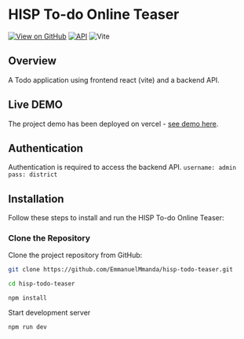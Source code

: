 # HISP To-do Online Teaser

[![View on GitHub](https://img.shields.io/badge/View%20on%20GitHub-black.svg?logo=github&style=flat-square)](https://github.com/EmmanuelMmanda)
[![API](https://img.shields.io/badge/API-v1.0-green)](https://dev.hisptz.com/dhis2/api/dataStore/)
![Vite](https://img.shields.io/badge/vite-%23646CFF.svg?style=for-the-badge&logo=vite&logoColor=white)

## Overview

A Todo application using frontend react (vite) and a backend API.

## Live DEMO

The project demo has been deployed on vercel - [see demo here](http://64.226.122.176:3000/).

## Authentication

Authentication is required to access the backend API.
``` username: admin ``` ```pass: district```

## Installation

Follow these steps to install and run the HISP To-do Online Teaser:

### Clone the Repository

Clone the project repository from GitHub:
```bash
git clone https://github.com/EmmanuelMmanda/hisp-todo-teaser.git
```

```bash
cd hisp-todo-teaser
```
```node
npm install
```

Start development server
```node
npm run dev
```


